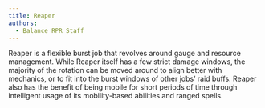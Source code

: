 ```yaml
---
title: Reaper
authors:
  - Balance RPR Staff
---
```

Reaper is a flexible burst job that revolves around gauge and resource management. While Reaper itself has a few strict damage windows, the majority of the rotation can be moved around to align better with mechanics, or to fit into the burst windows of other jobs’ raid buffs. Reaper also has the benefit of being mobile for short periods of time through intelligent usage of its mobility-based abilities and ranged spells.